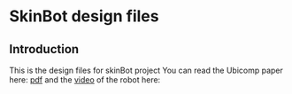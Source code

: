 # SkinBot design files

## Introduction 
This is the design files for skinBot project
You can read the Ubicomp paper here: [pdf](https://pages.github.com/) and the [video](https://www.youtube.com/watch?v=A1NS6LeXgis&t=1s) of the robot here: 